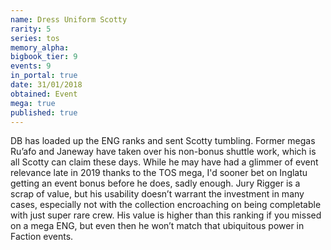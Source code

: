 ```yaml
---
name: Dress Uniform Scotty
rarity: 5
series: tos
memory_alpha:
bigbook_tier: 9
events: 9
in_portal: true
date: 31/01/2018
obtained: Event
mega: true
published: true
---
```


DB has loaded up the ENG ranks and sent Scotty tumbling. Former megas Ru’afo and Janeway have taken over his non-bonus shuttle work, which is all Scotty can claim these days. While he may have had a glimmer of event relevance late in 2019 thanks to the TOS mega, I'd sooner bet on Inglatu getting an event bonus before he does, sadly enough. Jury Rigger is a scrap of value, but his usability doesn’t warrant the investment in many cases, especially not with the collection encroaching on being completable with just super rare crew. His value is higher than this ranking if you missed on a mega ENG, but even then he won’t match that ubiquitous power in Faction events.
